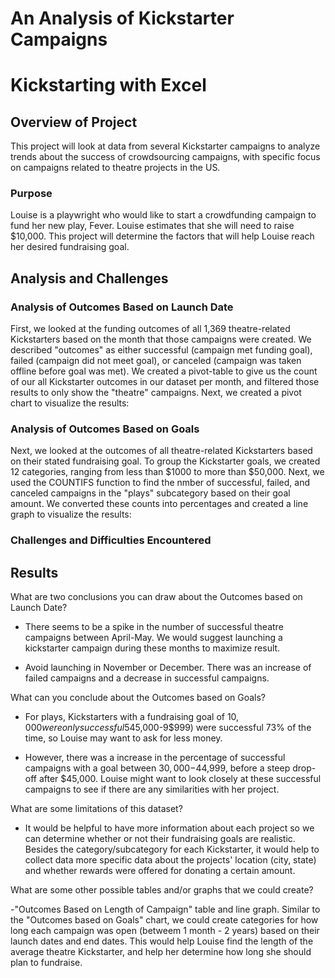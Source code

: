 # An Analysis of Kickstarter Campaigns
# Kickstarting with Excel

## Overview of Project
This project will look at data from several Kickstarter campaigns to analyze trends about the success of crowdsourcing campaigns, with specific focus on campaigns related to theatre projects in the US. 
### Purpose
Louise is a playwright who would like to start a crowdfunding campaign to fund her new play, Fever. Louise estimates that she will need to raise $10,000. This project will determine the factors that will help Louise reach her desired fundraising goal.

## Analysis and Challenges

### Analysis of Outcomes Based on Launch Date
First, we looked at the funding outcomes of all 1,369 theatre-related Kickstarters based on the month that those campaigns were created. We described "outcomes" as either successful (campaign met funding goal), failed (campaign did not meet goal), or canceled (campaign was taken offline before goal was met). We created a pivot-table to give us the count of our all Kickstarter outcomes in our dataset per month, and filtered those results to only show the "theatre" campaigns. Next, we created a pivot chart to visualize the results:

### Analysis of Outcomes Based on Goals
Next, we looked at the outcomes of all theatre-related Kickstarters based on their stated fundraising goal. To group the Kickstarter goals, we created 12 categories, ranging from less than $1000 to more than $50,000. Next, we used the COUNTIFS function to find the nmber of successful, failed, and canceled campaigns in the "plays" subcategory based on their goal amount. We converted these counts into percentages and created a line graph to visualize the results:



### Challenges and Difficulties Encountered

## Results

What are two conclusions you can draw about the Outcomes based on Launch Date?
- There seems to be a spike in the number of successful theatre campaigns between April-May. We would suggest launching a kickstarter campaign during these months to maximize result.

- Avoid launching in November or December. There was an increase of failed campaigns and a decrease in successful campaigns.

What can you conclude about the Outcomes based on Goals?

- For plays, Kickstarters with a fundraising goal of $10,000 were only successful 54% of the time. Kickstarters in the next category down ($5,000-9$999) were successful 73% of the time, so Louise may want to ask for less money. 

- However, there was a increase in the percentage of successful campaigns with a goal between $30,000-$44,999, before a steep drop-off after $45,000. Louise might want to look closely at these successful campaigns to see if there are any similarities with her project.

What are some limitations of this dataset?

- It would be helpful to have more information about each project so we can determine whether or not their fundraising goals are realistic. Besides the category/subcategory for each Kickstarter, it would help to collect data more specific data about the projects' location (city, state) and whether rewards were offered for donating a certain amount.

What are some other possible tables and/or graphs that we could create?

-"Outcomes Based on Length of Campaign" table and line graph. Similar to the "Outcomes based on Goals" chart, we could create categories for how long each campaign was open (betweem 1 month - 2 years) based on their launch dates and end dates. This would help Louise find the length of the average theatre Kickstarter, and help her determine how long she should plan to fundraise. 
